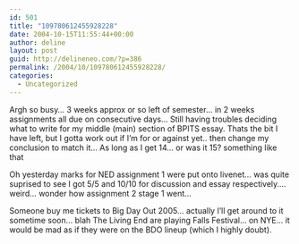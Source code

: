 ```yaml
---
id: 501
title: "109780612455928228"
date: 2004-10-15T11:55:44+00:00
author: deline
layout: post
guid: http://delineneo.com/?p=386
permalink: /2004/10/109780612455928228/
categories:
  - Uncategorized
---
```

Argh so busy&#8230; 3 weeks approx or so left of semester&#8230; in 2 weeks assignments all due on consecutive days&#8230; Still having troubles deciding what to write for my middle (main) section of BPITS essay. Thats the bit I have left, but I gotta work out if I&#8217;m for or against yet.. then change my conclusion to match it&#8230; As long as I get 14&#8230; or was it 15? something like that

Oh yesterday marks for NED assignment 1 were put onto livenet&#8230; was quite suprised to see I got 5/5 and 10/10 for discussion and essay respectively&#8230;. weird&#8230; wonder how assignment 2 stage 1 went&#8230;

Someone buy me tickets to Big Day Out 2005&#8230; actually I&#8217;ll get around to it sometime soon&#8230; blah The Living End are playing Falls Festival&#8230; on NYE&#8230; it would be mad as if they were on the BDO lineup (which I highly doubt).
